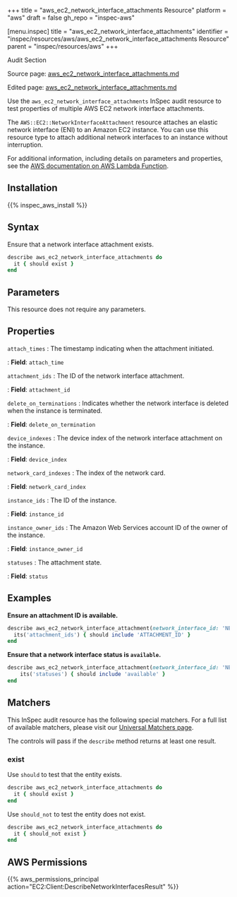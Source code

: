 +++
title = "aws_ec2_network_interface_attachments Resource"
platform = "aws"
draft = false
gh_repo = "inspec-aws"

[menu.inspec]
title = "aws_ec2_network_interface_attachments"
identifier = "inspec/resources/aws/aws_ec2_network_interface_attachments Resource"
parent = "inspec/resources/aws"
+++

<div class="admonition-note">
<p class="admonition-note-title">Audit Section</p>
<div class="admonition-note-text">
<p>Source page: <a href="https://github.com/inspec/inspec-aws/blob/main/docs/resources/aws_ec2_network_interface_attachments.md">aws_ec2_network_interface_attachments.md</a></p>
<p>Edited page: <a href="https://github.com/ianmadd/inspec-aws/blob/im/hugo/docs-chef-io/content/inspec/resources/aws_ec2_network_interface_attachments.md">aws_ec2_network_interface_attachments.md</a></p>
</div>
</div>



Use the `aws_ec2_network_interface_attachments` InSpec audit resource to test properties of multiple AWS EC2 network interface attachments.

The `AWS::EC2::NetworkInterfaceAttachment` resource attaches an elastic network interface (ENI) to an Amazon EC2 instance. You can use this resource type to attach additional network interfaces to an instance without interruption.

For additional information, including details on parameters and properties, see the [AWS documentation on AWS Lambda Function](https://docs.aws.amazon.com/AWSCloudFormation/latest/UserGuide/aws-resource-lambda-function.html).

## Installation

{{% inspec_aws_install %}}

## Syntax

Ensure that a network interface attachment exists.

```ruby
describe aws_ec2_network_interface_attachments do
  it { should exist }
end
```

## Parameters

This resource does not require any parameters.

## Properties

`attach_times`
: The timestamp indicating when the attachment initiated.

: **Field**: `attach_time`

`attachment_ids`
: The ID of the network interface attachment.

: **Field**: `attachment_id`

`delete_on_terminations`
: Indicates whether the network interface is deleted when the instance is terminated.

: **Field**: `delete_on_termination`

`device_indexes`
: The device index of the network interface attachment on the instance.

: **Field**: `device_index`

`network_card_indexes`
: The index of the network card.

: **Field**: `network_card_index`

`instance_ids`
: The ID of the instance.

: **Field**: `instance_id`

`instance_owner_ids`
: The Amazon Web Services account ID of the owner of the instance.

: **Field**: `instance_owner_id`

`statuses`
: The attachment state.

: **Field**: `status`

## Examples

**Ensure an attachment ID is available.**

```ruby
describe aws_ec2_network_interface_attachment(network_interface_id: 'NETWORK_INTERFACE_ID') do
  its('attachment_ids') { should include 'ATTACHMENT_ID' }
end
```

**Ensure that a network interface status is `available`.**

```ruby
describe aws_ec2_network_interface_attachment(network_interface_id: 'NETWORK_INTERFACE_ID') do
    its('statuses') { should include 'available' }
end
```

## Matchers

This InSpec audit resource has the following special matchers. For a full list of available matchers, please visit our [Universal Matchers page](https://www.inspec.io/docs/reference/matchers/).

The controls will pass if the `describe` method returns at least one result.

### exist

Use `should` to test that the entity exists.

```ruby
describe aws_ec2_network_interface_attachments do
  it { should exist }
end
```

Use `should_not` to test the entity does not exist.

```ruby
describe aws_ec2_network_interface_attachments do
  it { should_not exist }
end
```

## AWS Permissions

{{% aws_permissions_principal action="EC2:Client:DescribeNetworkInterfacesResult" %}}
